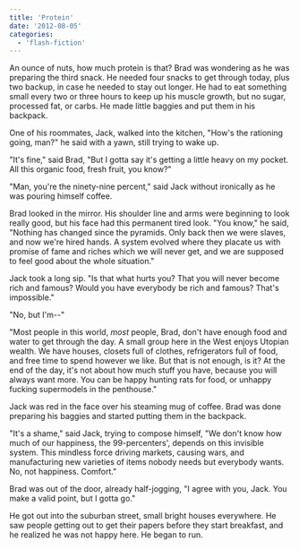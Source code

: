 ```yaml
---
title: 'Protein'
date: '2012-08-05'
categories:
  - 'flash-fiction'
---
```


An ounce of nuts, how much protein is that? Brad was wondering as he was
preparing the third snack. He needed four snacks to get through today, plus two
backup, in case he needed to stay out longer. He had to eat something small
every two or three hours to keep up his muscle growth, but no sugar, processed
fat, or carbs. He made little baggies and put them in his backpack.

<!-- truncate -->


One of his roommates, Jack, walked into the kitchen, "How's the rationing going,
man?" he said with a yawn, still trying to wake up.

"It's fine," said Brad, "But I gotta say it's getting a little heavy on my
pocket. All this organic food, fresh fruit, you know?"

"Man, you're the ninety-nine percent," said Jack without ironically as he was
pouring himself coffee.

Brad looked in the mirror. His shoulder line and arms were beginning to look
really good, but his face had this permanent tired look. "You know," he said,
"Nothing has changed since the pyramids. Only back then we were slaves, and now
we're hired hands. A system evolved where they placate us with promise of fame
and riches which we will never get, and we are supposed to feel good about the
whole situation."

Jack took a long sip. "Is that what hurts you? That you will never become rich
and famous? Would you have everybody be rich and famous? That's impossible."

"No, but I'm--"

"Most people in this world, _most_ people, Brad, don't have enough food and
water to get through the day. A small group here in the West enjoys Utopian
wealth. We have houses, closets full of clothes, refrigerators full of food, and
free time to spend however we like. But that is not enough, is it? At the end of
the day, it's not about how much stuff you have, because you will always want
more. You can be happy hunting rats for food, or unhappy fucking supermodels in
the penthouse."

Jack was red in the face over his steaming mug of coffee. Brad was done
preparing his baggies and started putting them in the backpack.

"It's a shame," said Jack, trying to compose himself, "We don't know how much of
our happiness, the 99-percenters', depends on this invisible system. This
mindless force driving markets, causing wars, and manufacturing new varieties of
items nobody needs but everybody wants. No, not happiness. Comfort."

Brad was out of the door, already half-jogging, "I agree with you, Jack. You
make a valid point, but I gotta go."

He got out into the suburban street, small bright houses everywhere. He saw
people getting out to get their papers before they start breakfast, and he
realized he was not happy here. He began to run.

